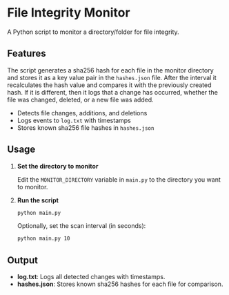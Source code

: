 # File Integrity Monitor

A Python script to monitor a directory/folder for file integrity.

## Features

The script generates a sha256 hash for each file in the monitor directory and stores it as a key value pair in the `hashes.json` file. After the interval it recalculates the hash value and compares it with the previously created hash. If it is different, then it logs that a change has occurred, whether the file was changed, deleted, or a new file was added.

- Detects file changes, additions, and deletions
- Logs events to `log.txt` with timestamps
- Stores known sha256 file hashes in `hashes.json`  

## Usage

1. **Set the directory to monitor**

   Edit the `MONITOR_DIRECTORY` variable in `main.py` to the directory you want to monitor.

2. **Run the script**

   ```sh
   python main.py
   ```

   Optionally, set the scan interval (in seconds):

   ```sh
   python main.py 10 
   ```

## Output

- **log.txt**: Logs all detected changes with timestamps.
- **hashes.json**: Stores known sha256 hashes for each file for comparison.

